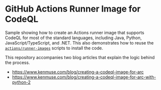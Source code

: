 # GitHub Actions Runner Image for CodeQL

Sample showing how to create an Actions runner image that supports CodeQL for most of the standard languages, including Java, Python, JavaScript/TypeScript, and .NET. This also demonstrates how to reuse the [`actions/runner-images`](https://github.com/actions/runner-images) scripts to install the code.

This repository accompanies two blog articles that explain the logic behind the process.

- https://www.kenmuse.com/blog/creating-a-codeql-image-for-arc
- https://www.kenmuse.com/blog/creating-a-codeql-image-for-arc-with-python-2
